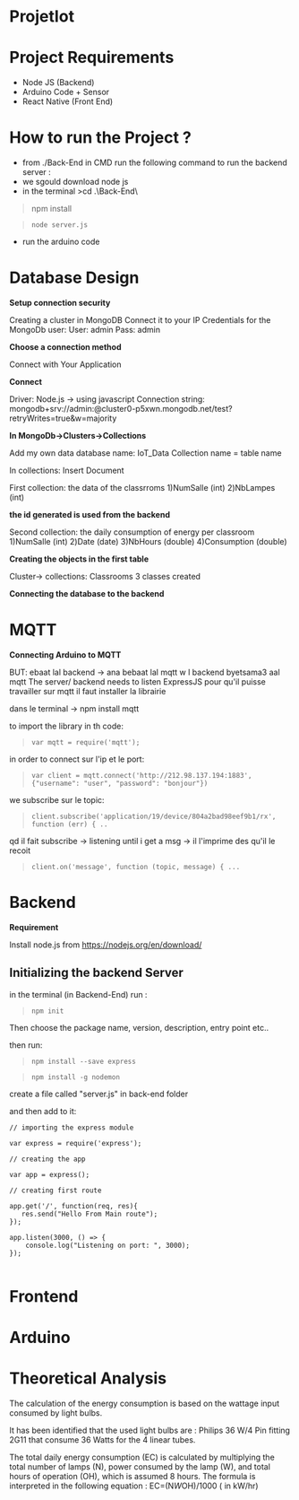 # ProjetIot

# Project Requirements

- Node JS (Backend)
- Arduino Code + Sensor
- React Native (Front End)

# How to run the Project ?

- from ./Back-End in CMD run the following command to run the backend server :
- we sgould download node js 
- in the terminal >cd .\Back-End\
> npm install

> ``` node server.js ```

- run the arduino code

# Database Design

**Setup connection security**

Creating a cluster in MongoDB
Connect it to your IP 
Credentials for the MongoDb user:
User: admin Pass: admin 

**Choose a connection method**

Connect with Your Application 

**Connect**

Driver: Node.js -> using javascript 
Connection string: 
mongodb+srv://admin:<password>@cluster0-p5xwn.mongodb.net/test?retryWrites=true&w=majority

**In MongoDb->Clusters->Collections**

Add my own data
database name: IoT_Data
Collection name = table name 

In collections: Insert Document

First collection: the data of the classrroms
1)NumSalle (int)
2)NbLampes (int)

**the id generated is used from the backend**

Second collection: the daily consumption of energy per classroom
1)NumSalle (int)
2)Date (date)
3)NbHours (double)
4)Consumption (double)

**Creating the objects in the first table**

Cluster-> collections: Classrooms
3 classes created 


**Connecting the database to the backend**




# MQTT

**Connecting Arduino to MQTT**

BUT: ebaat lal backend 
-> ana bebaat lal mqtt w l backend byetsama3 aal mqtt 
 The server/ backend needs to listen 
 ExpressJS pour qu'il puisse travailler sur mqtt il faut installer la librairie 

dans le terminal -> npm install mqtt

 to import the library in th code: 

 > ``` var mqtt = require('mqtt'); ```

 in order to connect sur l'ip et le port:

> ``` var client = mqtt.connect('http://212.98.137.194:1883', {"username": "user", "password": "bonjour"}) ``` 

 we subscribe sur le topic:

> ``` client.subscribe('application/19/device/804a2bad98eef9b1/rx', function (err) { .. ```

qd il fait subscribe -> listening until i get a msg -> il l'imprime des qu'il le recoit 

> ``` client.on('message', function (topic, message) { ... ```


# Backend

**Requirement**

Install node.js from https://nodejs.org/en/download/

## Initializing the backend Server

in the terminal (in Backend-End) run :

> ``` npm init ```

Then choose the package name, version, description, entry point etc..

then run:

> ``` npm install --save express ```

> ``` npm install -g nodemon ```

create a file called "server.js" in back-end folder

and then add to it:

```
// importing the express module

var express = require('express');

// creating the app

var app = express();

// creating first route

app.get('/', function(req, res){
   res.send("Hello From Main route");
});

app.listen(3000, () => {
    console.log("Listening on port: ", 3000);
});


```


# Frontend



# Arduino


# Theoretical Analysis

The calculation of the energy consumption is based on the wattage input consumed by light bulbs.

It has been identified that the used light bulbs are : Philips 36 W/4 Pin fitting 2G11 that consume 36 Watts for the 4 linear tubes.

The total daily energy consumption (EC) is calculated by multiplying the total number of lamps (N), power consumed by the lamp (W), and total hours of operation (OH), which is assumed 8 hours. The formula is interpreted in the following equation :
EC=(N*W*OH)/1000 ( in kW/hr)


